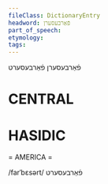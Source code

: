 ```yaml
---
fileClass: DictionaryEntry
headword: פֿאַרבעסערן
part_of_speech: 
etymology: 
tags: 
---
```

פֿאַרבעסערן
פֿאַרבעסערט

CENTRAL
========

HASIDIC
=======
= AMERICA = 

/farˈbɛsərt/ פֿאַרבעסערט